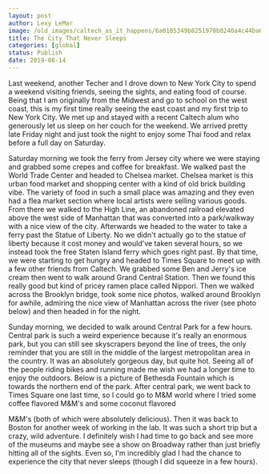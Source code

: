 ```yaml
---
layout: post
author: Lexy LeMar
image: /old_images/caltech_as_it_happens/6a0105349b8251970b0240a4c44ba6200b.jpg
title: The City That Never Sleeps
categories: [global]
status: Publish
date: 2019-08-14
---
```



Last weekend, another Techer and I drove down to New York City to spend a weekend visiting friends, seeing the sights, and eating food of course. Being that I am originally from the Midwest and go to school on the west coast, this is my first time really seeing the east coast and my first trip to New York City. We met up and stayed with a recent Caltech alum who generously let us sleep on her couch for the weekend. We arrived pretty late Friday night and just took the night to enjoy some Thai food and relax before a full day on Saturday.

  Saturday morning we took the ferry from Jersey city where we were staying and grabbed some crepes and coffee for breakfast. We walked past the World Trade Center and headed to Chelsea market. Chelsea market is this urban food market and shopping center with a kind of old brick building vibe. The variety of food in such a small place was amazing and they even had a flea market section where local artists were selling various goods. From there we walked to the High Line, an abandoned railroad elevated above the west side of Manhattan that was converted into a park/walkway with a nice view of the city. Afterwards we headed to the water to take a ferry past the Statue of Liberty. No we didn't actually go to the statue of liberty because it cost money and would've taken several hours, so we instead took the free Staten Island ferry which goes right past. By that time, we were starting to get hungry and headed to Times Square to meet up with a few other friends from Caltech. We grabbed some Ben and Jerry's ice cream then went to walk around Grand Central Station. Then we found this really good but kind of pricey ramen place called Nippori. Then we walked across the Brooklyn bridge, took some nice photos, walked around Brooklyn for awhile, admiring the nice view of Manhattan across the river (see photo below) and then headed in for the night.

  Sunday morning, we decided to walk around Central Park for a few hours. Central park is such a weird experience because it's really an enormous park, but you can still see skyscrapers beyond the line of trees, the only reminder that you are still in the middle of the largest metropolitan area in the country. It was an absolutely gorgeous day, but quite hot. Seeing all of the people riding bikes and running made me wish we had a longer time to enjoy the outdoors. Below is a picture of Bethesda Fountain which is towards the northern end of the park. After central park, we went back to Times Square one last time, so I could go to M&amp;M world where I tried some coffee flavored M&amp;M's and some coconut flavored 
  
  M&amp;M's (both of which were absolutely delicious). Then it was back to Boston for another week of working in the lab. It was such a short trip but a crazy, wild adventure. I definitely wish I had time to go back and see more of the museums and maybe see a show on Broadway rather than just briefly hitting all of the sights. Even so, I'm incredibly glad I had the chance to experience the city that never sleeps (though I did squeeze in a few hours).

